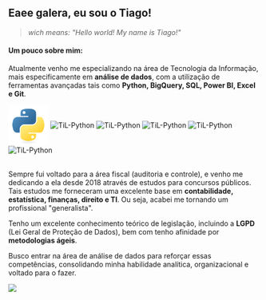 
## Eaee galera, eu sou o Tiago!
> _wich means: "Hello world! My name is Tiago!"_ 
#### Um pouco sobre mim:

Atualmente venho me especializando na área de Tecnologia da Informação, mais especificamente em **análise de dados**, com a utilização de ferramentas avançadas tais como **Python, BigQuery, SQL, Power BI, Excel e Git**.
</div> 
<div style="display: inline_block">    
    <img align="center" alt="TiL-Python" height="80" width="80" src="https://raw.githubusercontent.com/devicons/devicon/master/icons/python/python-original.svg">
    <img align="center" alt="TiL-Python" height="60" width="80" src="https://cdn.worldvectorlogo.com/logos/google-bigquery-logo-1.svg">
    <img align="center" alt="TiL-Python" height="90" width="120" src="https://cdn.jsdelivr.net/gh/devicons/devicon/icons/mysql/mysql-original-wordmark.svg">
    <img align="center" alt="TiL-Python" height="60" width="60" src="https://upload.wikimedia.org/wikipedia/commons/thumb/c/cf/New_Power_BI_Logo.svg/2048px-New_Power_BI_Logo.svg.png">
    <img align="center" alt="TiL-Python" height="60" width="80" src="https://upload.wikimedia.org/wikipedia/commons/3/34/Microsoft_Office_Excel_%282019%E2%80%93present%29.svg">
    <img align="center" alt="TiL-Python" height="60" width="80" src="https://upload.wikimedia.org/wikipedia/commons/9/91/Octicons-mark-github.svg">
</div><br>


Sempre fui voltado para a área fiscal (auditoria e controle), e venho me dedicando a ela desde 2018 através de estudos para concursos públicos. Tais estudos me forneceram uma excelente base em **contabilidade, estatística, finanças, direito e TI**. Ou seja, acabei me tornando um profissional "generalista".

Tenho um excelente conhecimento teórico de legislação, incluindo a **LGPD** (Lei Geral de Proteção de Dados), bem com tenho afinidade por **metodologias ágeis**.

Busco entrar na área de análise de dados para reforçar essas competências, consolidando minha habilidade analítica, organizacional e voltado para o fazer.

<div align="left">
  <a href="https://github.com/til021">
  <img height="200em" src="https://github-readme-stats.vercel.app/api?username=til021&show_icons=true&theme=dark&include_all_commits=true&count_private=true"/>

